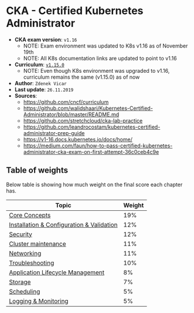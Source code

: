 # CKA - Certified Kubernetes Administrator

- **CKA exam version**: `v1.16`
    -   NOTE: Exam environment was updated to K8s v1.16 as of November 19th
    -   NOTE: All K8s documentation links are updated to point to v1.16
- **Curriculum**: [`v1.15.0`](https://github.com/cncf/curriculum/blob/master/old-versions/certified_kubernetes_administrator_exam_v1.15.pdf)
    -   NOTE: Even though K8s environment was upgraded to v1.16, curriculum remains the same (v1.15.0) as of now
- **Author**: `Zdenek Vicar`
- **Last update**: `26.11.2019`
- **Sources**: 
    -   https://github.com/cncf/curriculum
    -   https://github.com/walidshaari/Kubernetes-Certified-Administrator/blob/master/README.md
    -   https://github.com/stretchcloud/cka-lab-practice
    -   https://github.com/leandrocostam/kubernetes-certified-administrator-prep-guide
    -   https://v1-16.docs.kubernetes.io/docs/home/
    -   https://medium.com/faun/how-to-pass-certified-kubernetes-administrator-cka-exam-on-first-attempt-36c0ceb4c9e

## Table of weights
Below table is showing how much weight on the final score each chapter has.

| Topic                                                                                             | Weight |
|---------------------------------------------------------------------------------------------------|--------|
| [Core Concepts](./core-concepts.md)                                                               | 19%    |
| [Installation & Configuration & Validation](./installation-configuration-validation.md)           | 12%    |
| [Security](./security.md)                                                                         | 12%    |
| [Cluster maintenance](./cluster-maintenance.md)                                                   | 11%    |
| [Networking](./networking.md)                                                                     | 11%    |
| [Troubleshooting](./troubleshooting.md)                                                           | 10%    |
| [Application Lifecycle Management](./application-lifecycle-management.md)                         | 8%     |
| [Storage](./storage.md)                                                                           | 7%     |
| [Scheduling](./scheduling.md)                                                                     | 5%     |
| [Logging & Monitoring](./logging-monitoring.md)                                                   | 5%     |
